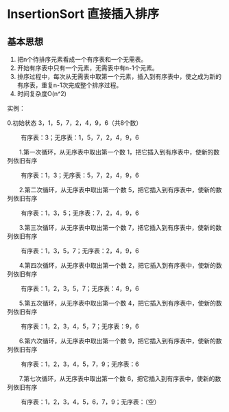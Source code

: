 # InsertionSort 直接插入排序

## 基本思想

1. 把n个待排序元素看成一个有序表和一个无需表。
2. 开始有序表中只有一个元素，无需表中有n-1个元素。
3. 排序过程中，每次从无需表中取第一个元素，插入到有序表中，使之成为新的有序表，重复n-1次完成整个排序过程。
4. 时间复杂度O(n^2)

实例：

0.初始状态 3，1，5，7，2，4，9，6（共8个数）

　　   有序表：3；无序表：1，5，7，2，4，9，6

　　1.第一次循环，从无序表中取出第一个数 1，把它插入到有序表中，使新的数列依旧有序

　　   有序表：1，3；无序表：5，7，2，4，9，6

　　2.第二次循环，从无序表中取出第一个数 5，把它插入到有序表中，使新的数列依旧有序

　　   有序表：1，3，5；无序表：7，2，4，9，6

　　3.第三次循环，从无序表中取出第一个数 7，把它插入到有序表中，使新的数列依旧有序

　　   有序表：1，3，5，7；无序表：2，4，9，6

　　4.第四次循环，从无序表中取出第一个数 2，把它插入到有序表中，使新的数列依旧有序

　　   有序表：1，2，3，5，7；无序表：4，9，6

　　5.第五次循环，从无序表中取出第一个数 4，把它插入到有序表中，使新的数列依旧有序

　　   有序表：1，2，3，4，5，7；无序表：9，6

　　6.第六次循环，从无序表中取出第一个数 9，把它插入到有序表中，使新的数列依旧有序

　　   有序表：1，2，3，4，5，7，9；无序表：6

　　7.第七次循环，从无序表中取出第一个数 6，把它插入到有序表中，使新的数列依旧有序

　　   有序表：1，2，3，4，5，6，7，9；无序表：（空）
